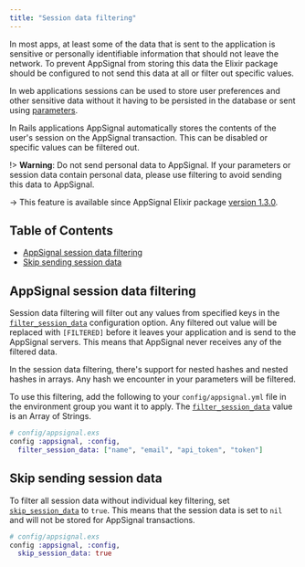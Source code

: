 ```yaml
---
title: "Session data filtering"
---
```

In most apps, at least some of the data that is sent to the application is sensitive or personally identifiable information that should not leave the network. To prevent AppSignal from storing this data the Elixir package should be configured to not send this data at all or filter out specific values.

In web applications sessions can be used to store user preferences and other sensitive data without it having to be persisted in the database or sent using [parameters](parameter-filtering.html).

In Rails applications AppSignal automatically stores the contents of the user's session on the AppSignal transaction. This can be disabled or specific values can be filtered out.

!> **Warning**: Do not send personal data to AppSignal. If your parameters or session data contain personal data, please use filtering to avoid sending this data to AppSignal.

-> This feature is available since AppSignal Elixir package [version 1.3.0](https://blog.appsignal.com/2018/05/07/elixir-package-1.6.html).

## Table of Contents

- [AppSignal session data filtering](#appsignal-session-data-filtering)
- [Skip sending session data](#skip-sending-session-data)

## AppSignal session data filtering

Session data filtering will filter out any values from specified keys in the [`filter_session_data`](/elixir/configuration/options.html#appsignal_filter_session_data-filter_session_data) configuration option. Any filtered out value will be replaced with `[FILTERED]` before it leaves your application and is send to the AppSignal servers. This means that AppSignal never receives any of the filtered data.

In the session data filtering, there's support for nested hashes and nested hashes in arrays. Any hash we encounter in your parameters will be filtered.

To use this filtering, add the following to your `config/appsignal.yml` file in the environment group you want it to apply. The [`filter_session_data`](/elixir/configuration/options.html#appsignal_filter_session_data-filter_session_data) value is an Array of Strings.

```elixir
# config/appsignal.exs
config :appsignal, :config,
  filter_session_data: ["name", "email", "api_token", "token"]
```

## Skip sending session data

To filter all session data without individual key filtering, set [`skip_session_data`](/elixir/configuration/options.html#appsignal_skip_session_data-skip_session_data) to `true`. This means that the session data is set to `nil` and will not be stored for AppSignal transactions.

```elixir
# config/appsignal.exs
config :appsignal, :config,
  skip_session_data: true
```

